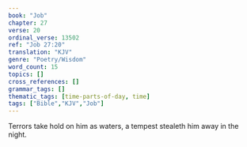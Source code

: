 ```yaml
---
book: "Job"
chapter: 27
verse: 20
ordinal_verse: 13502
ref: "Job 27:20"
translation: "KJV"
genre: "Poetry/Wisdom"
word_count: 15
topics: []
cross_references: []
grammar_tags: []
thematic_tags: [time-parts-of-day, time]
tags: ["Bible","KJV","Job"]
---
```

Terrors take hold on him as waters, a tempest stealeth him away in the night.
